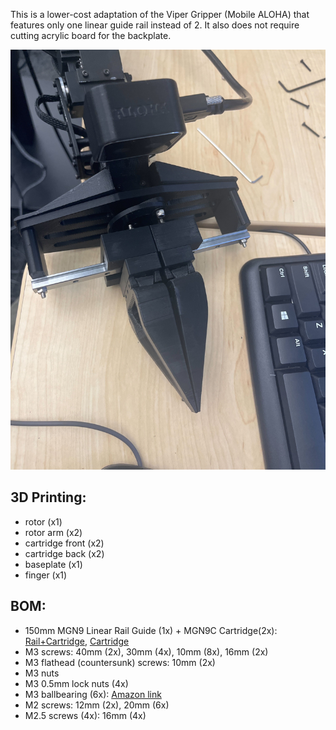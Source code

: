 This is a lower-cost adaptation of the Viper Gripper (Mobile ALOHA) that features only one linear guide rail instead of 2. It also does not require cutting acrylic board for the backplate.

![Gripper](viper_gripper.jpg)

## 3D Printing:
- rotor (x1)
- rotor arm (x2)
- cartridge front (x2)
- cartridge back (x2)
- baseplate (x1)
- finger (x1)


## BOM:
- 150mm MGN9 Linear Rail Guide (1x) + MGN9C Cartridge(2x): [Rail+Cartridge](https://www.amazon.com/dp/B075CMRGY6?ref=ppx_yo2ov_dt_b_product_details&th=1), [Cartridge](https://www.amazon.com/dp/B085NSZD14?ref=ppx_yo2ov_dt_b_product_details&th=1)
- M3 screws: 40mm (2x), 30mm (4x), 10mm (8x), 16mm (2x)
- M3 flathead (countersunk) screws: 10mm (2x)
- M3 nuts
- M3 0.5mm lock nuts (4x)
- M3 ballbearing (6x): [Amazon link](https://www.amazon.com/dp/B075CMRGY6?ref=ppx_yo2ov_dt_b_product_details&th=1)
- M2 screws: 12mm (2x), 20mm (6x)
- M2.5 screws (4x): 16mm (4x)
